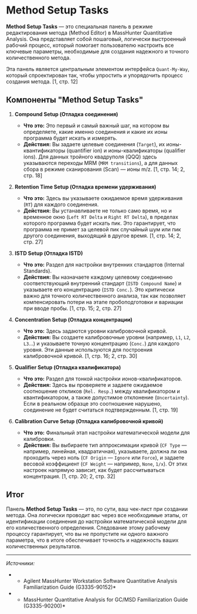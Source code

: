 # Method Setup Tasks

**Method Setup Tasks** — это специальная панель в режиме редактирования метода (Method Editor) в MassHunter Quantitative Analysis. Она представляет собой пошаговый, логически выстроенный рабочий процесс, который помогает пользователю настроить все ключевые параметры, необходимые для создания надежного и точного количественного метода.

Эта панель является центральным элементом интерфейса `Quant-My-Way`, который спроектирован так, чтобы упростить и упорядочить процесс создания метода. [1, стр. 12]

## Компоненты "Method Setup Tasks"

1.  **Compound Setup (Отладка соединения)**
    *   **Что это:** Это первый и самый важный шаг, на котором вы определяете, какие именно соединения и какие их ионы программа будет искать и измерять.
    *   **Действия:** Вы задаете целевые соединения (`Target`), их ионы-квантификаторы (quantifier ion) и ионы-квалификаторы (qualifier ions). Для данных тройного квадруполя (QQQ) здесь указываются переходы MRM (`MRM transitions`), а для данных сбора в режиме сканирования (Scan) — ионы m/z. [1, стр. 14; 2, стр. 18]

2.  **Retention Time Setup (Отладка времени удерживания)**
    *   **Что это:** Здесь вы указываете ожидаемое время удерживания (`RT`) для каждого соединения.
    *   **Действия:** Вы устанавливаете не только само время, но и временное окно (`Left RT Delta` и `Right RT Delta`), в пределах которого программа будет искать пик. Это гарантирует, что программа не примет за целевой пик случайный шум или пик другого соединения, выходящий в другое время. [1, стр. 14; 2, стр. 27]

3.  **ISTD Setup (Отладка ISTD)**
    *   **Что это:** Раздел для настройки внутренних стандартов (Internal Standards).
    *   **Действия:** Вы назначаете каждому целевому соединению соответствующий внутренний стандарт (`ISTD Compound Name`) и указываете его концентрацию (`ISTD Conc.`). Это критически важно для точного количественного анализа, так как позволяет компенсировать потери на этапе пробоподготовки и вариации при вводе пробы. [1, стр. 15; 2, стр. 27]

4.  **Concentration Setup (Отладка концентрации)**
    *   **Что это:** Здесь задаются уровни калибровочной кривой.
    *   **Действия:** Вы создаете калибровочные уровни (например, `L1`, `L2`, `L3`...) и указываете точную концентрацию (`Conc.`) для каждого уровня. Эти данные используются для построения калибровочной кривой. [1, стр. 16; 2, стр. 30]

5.  **Qualifier Setup (Отладка квалификатора)**
    *   **Что это:** Раздел для тонкой настройки ионов-квалификаторов.
    *   **Действия:** Здесь вы проверяете и задаете ожидаемое соотношение откликов (`Rel. Resp.`) между квалификатором и квантификатором, а также допустимое отклонение (`Uncertainty`). Если в реальном образце это соотношение нарушено, соединение не будет считаться подтвержденным. [1, стр. 19]

6.  **Calibration Curve Setup (Отладка калибровочной кривой)**
    *   **Что это:** Финальный этап настройки математической модели для калибровки.
    *   **Действия:** Вы выбираете тип аппроксимации кривой (`CF Type` — например, линейная, квадратичная), указываете, должна ли она проходить через ноль (`CF Origin` — `Ignore` или `Force`), и задаете весовой коэффициент (`CF Weight` — например, `None`, `1/x`). От этих настроек напрямую зависит, как будет рассчитываться концентрация. [1, стр. 20; 2, стр. 32]

## Итог

Панель **Method Setup Tasks** — это, по сути, ваш чек-лист при создании метода. Она логически проводит вас через все необходимые этапы, от идентификации соединения до настройки математической модели для его количественного определения. Следование этому рабочему процессу гарантирует, что вы не пропустите ни одного важного параметра, что в итоге обеспечивает точность и надежность ваших количественных результатов.

***

*Источники:*
*   * Agilent MassHunter Workstation Software Quantitative Analysis Familiarization Guide (G3335-90152)*
*   * MassHunter Quantitative Analysis for GC/MSD Familiarization Guide (G3335-90200)*
